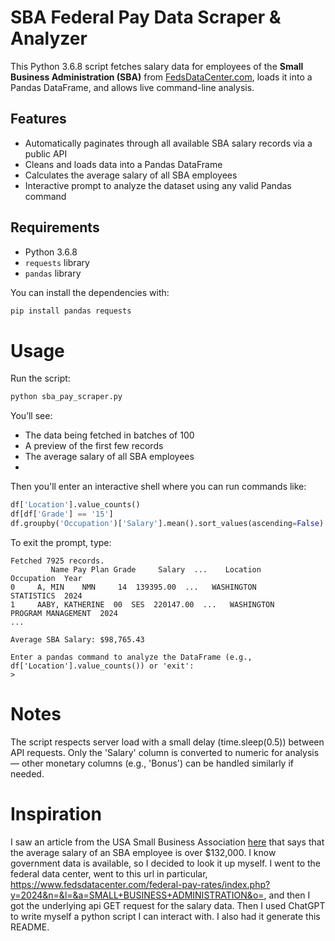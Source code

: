 # SBA Federal Pay Data Scraper & Analyzer

This Python 3.6.8 script fetches salary data for employees of the **Small Business Administration (SBA)** from [FedsDataCenter.com](https://www.fedsdatacenter.com), loads it into a Pandas DataFrame, and allows live command-line analysis.

## Features

- Automatically paginates through all available SBA salary records via a public API
- Cleans and loads data into a Pandas DataFrame
- Calculates the average salary of all SBA employees
- Interactive prompt to analyze the dataset using any valid Pandas command

## Requirements

- Python 3.6.8
- `requests` library
- `pandas` library

You can install the dependencies with:

```bash
pip install pandas requests
```

# Usage
Run the script:
```bash
python sba_pay_scraper.py
```

You’ll see:
- The data being fetched in batches of 100
- A preview of the first few records
- The average salary of all SBA employees
- 
Then you'll enter an interactive shell where you can run commands like:
```python
df['Location'].value_counts()
df[df['Grade'] == '15']
df.groupby('Occupation')['Salary'].mean().sort_values(ascending=False)
```

To exit the prompt, type:
```text
Fetched 7925 records.
         Name Pay Plan Grade     Salary  ...    Location             Occupation  Year
0     A, MIN    NMN     14  139395.00  ...   WASHINGTON            STATISTICS  2024
1     AABY, KATHERINE  00  SES  220147.00  ...   WASHINGTON      PROGRAM MANAGEMENT  2024
...

Average SBA Salary: $98,765.43

Enter a pandas command to analyze the DataFrame (e.g., df['Location'].value_counts()) or 'exit':
>
```

# Notes
The script respects server load with a small delay (time.sleep(0.5)) between API requests.
Only the 'Salary' column is converted to numeric for analysis — other monetary columns (e.g., 'Bonus') can be handled similarly if needed.

# Inspiration
I saw an article from the USA Small Business Association [here](https://www.sba.gov/article/2025/03/21/small-business-administration-announces-agency-wide-reorganization) that says that the average salary of an SBA employee is over $132,000.
I know government data is available, so I decided to look it up myself. I went to the federal data center, went to this
url in particular, https://www.fedsdatacenter.com/federal-pay-rates/index.php?y=2024&n=&l=&a=SMALL+BUSINESS+ADMINISTRATION&o=,
and then I got the underlying api GET request for the salary data. Then I used ChatGPT to write myself a python script
I can interact with. I also had it generate this README.
